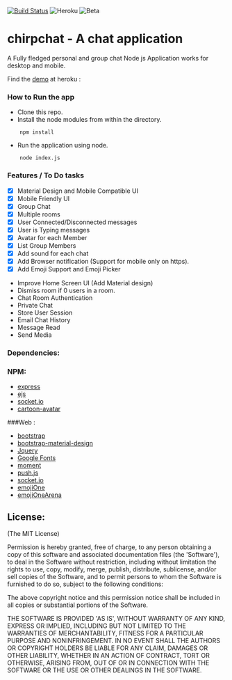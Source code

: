 [![Build Status](https://travis-ci.org/Ashwinvalento/chirpchat.svg?branch=master)](https://travis-ci.org/Ashwinvalento/chirpchat) ![Heroku](https://img.shields.io/badge/Heroku-Deployed-brightgreen.svg) ![Beta](https://img.shields.io/badge/stability-stable-brightgreen.svg)

# chirpchat - A chat application

A Fully fledged personal and group chat Node js Application works for desktop and mobile.

Find the [demo](https://chirpchat.herokuapp.com) at heroku : 

### How to Run the app

* Clone this repo.
* Install the node modules from within the directory.
```
	npm install
``` 

* Run the application using node.
```
	node index.js
```

### Features / To Do tasks
- [x] Material Design and Mobile Compatible UI
- [x] Mobile Friendly UI
- [x] Group Chat
- [x] Multiple rooms
- [x] User Connected/Disconnected messages
- [x] User is Typing messages
- [x] Avatar for each Member
- [x] List Group Members
- [x] Add sound for each chat
- [x] Add Browser notification (Support for mobile only on https).
- [x] Add Emoji Support and Emoji Picker
- Improve Home Screen UI (Add Material design)
- Dismiss room if 0 users in a room.
- Chat Room Authentication
- Private Chat
- Store User Session
- Email Chat History
- Message Read 
- Send Media
 
 
 
### Dependencies:
### NPM:
- [express](https://www.npmjs.com/package/express)
- [ejs](https://www.npmjs.com/package/ejs)
- [socket.io](https://www.npmjs.com/package/socket.io)
- [cartoon-avatar](https://www.npmjs.com/package/cartoon-avatar)
	
###Web :
- [bootstrap](http://getbootstrap.com/)
- [bootstrap-material-design](http://fezvrasta.github.io/bootstrap-material-design/)
- [Jquery](https://jquery.com/)
- [Google Fonts](https://www.google.com/fonts)
- [moment](http://momentjs.com/)
- [push.js](https://nickersoft.github.io/push.js/)
- [socket.io](http://socket.io/)
- [emojiOne](http://emojione.com/)
- [emojiOneArena](http://mervick.github.io/emojionearea/)


License:
--------

(The MIT License)

Permission is hereby granted, free of charge, to any person obtaining
a copy of this software and associated documentation files (the
'Software'), to deal in the Software without restriction, including
without limitation the rights to use, copy, modify, merge, publish,
distribute, sublicense, and/or sell copies of the Software, and to
permit persons to whom the Software is furnished to do so, subject to
the following conditions:

The above copyright notice and this permission notice shall be
included in all copies or substantial portions of the Software.

THE SOFTWARE IS PROVIDED 'AS IS', WITHOUT WARRANTY OF ANY KIND,
EXPRESS OR IMPLIED, INCLUDING BUT NOT LIMITED TO THE WARRANTIES OF
MERCHANTABILITY, FITNESS FOR A PARTICULAR PURPOSE AND NONINFRINGEMENT.
IN NO EVENT SHALL THE AUTHORS OR COPYRIGHT HOLDERS BE LIABLE FOR ANY
CLAIM, DAMAGES OR OTHER LIABILITY, WHETHER IN AN ACTION OF CONTRACT,
TORT OR OTHERWISE, ARISING FROM, OUT OF OR IN CONNECTION WITH THE
SOFTWARE OR THE USE OR OTHER DEALINGS IN THE SOFTWARE.
 
